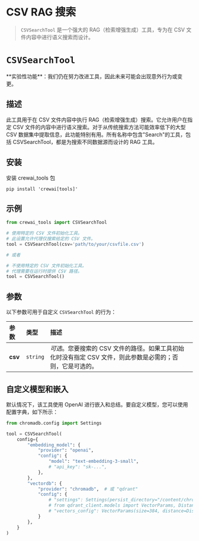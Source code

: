 # CSV RAG 搜索

> `CSVSearchTool` 是一个强大的 RAG（检索增强生成）工具，专为在 CSV 文件内容中进行语义搜索而设计。

# `CSVSearchTool`

<Note>
  **实验性功能**：我们仍在努力改进工具，因此未来可能会出现意外行为或变更。
</Note>

## 描述

此工具用于在 CSV 文件内容中执行 RAG（检索增强生成）搜索。它允许用户在指定 CSV 文件的内容中进行语义搜索。对于从传统搜索方法可能效率低下的大型 CSV 数据集中提取信息，此功能特别有用。所有名称中包含"Search"的工具，包括 CSVSearchTool，都是为搜索不同数据源而设计的 RAG 工具。

## 安装

安装 crewai_tools 包

```shell  theme={null}
pip install 'crewai[tools]'
```

## 示例

```python Code theme={null}
from crewai_tools import CSVSearchTool

# 使用特定的 CSV 文件初始化工具。
# 此设置允许代理仅搜索给定的 CSV 文件。
tool = CSVSearchTool(csv='path/to/your/csvfile.csv')

# 或者

# 不使用特定的 CSV 文件初始化工具。
# 代理需要在运行时提供 CSV 路径。
tool = CSVSearchTool()
```

## 参数

以下参数可用于自定义 `CSVSearchTool` 的行为：

| 参数 | 类型     | 描述                                                                                                                                                                 |
| :------- | :------- | :------------------------------------------------------------------------------------------------------------------------------------------------------------------ |
| **csv**  | `string` | *可选*。您要搜索的 CSV 文件的路径。如果工具初始化时没有指定 CSV 文件，则此参数是必需的；否则，它是可选的。                                |

## 自定义模型和嵌入

默认情况下，该工具使用 OpenAI 进行嵌入和总结。要自定义模型，您可以使用配置字典，如下所示：

```python Code theme={null}
from chromadb.config import Settings

tool = CSVSearchTool(
    config={
        "embedding_model": {
            "provider": "openai",
            "config": {
                "model": "text-embedding-3-small",
                # "api_key": "sk-...",
            },
        },
        "vectordb": {
            "provider": "chromadb",  # 或 "qdrant"
            "config": {
                # "settings": Settings(persist_directory="/content/chroma", allow_reset=True, is_persistent=True),
                # from qdrant_client.models import VectorParams, Distance
                # "vectors_config": VectorParams(size=384, distance=Distance.COSINE),
            }
        },
    }
)
```